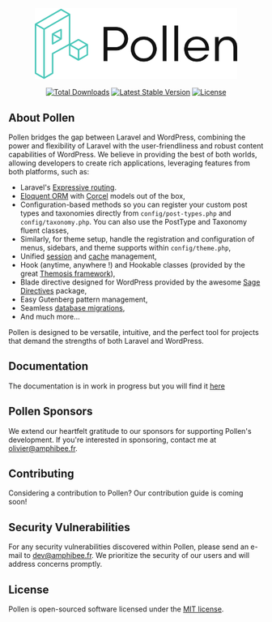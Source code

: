 <p align="center"><a href="https://amphibee.fr" target="_blank"><img src="https://raw.githubusercontent.com/AmphiBee/pollen/main/resources/images/pollen.svg" width="400" alt="Pollen Logo"></a></p>

<p align="center">
<a href="https://packagist.org/packages/pollen/pollen"><img src="https://img.shields.io/packagist/dt/pollen/pollen" alt="Total Downloads"></a>
<a href="https://packagist.org/packages/pollen/pollen"><img src="https://img.shields.io/packagist/v/pollen/pollen" alt="Latest Stable Version"></a>
<a href="https://packagist.org/packages/pollen/pollen"><img src="https://img.shields.io/packagist/l/pollen/pollen" alt="License"></a>
</p>

## About Pollen

Pollen bridges the gap between Laravel and WordPress, combining the power and flexibility of Laravel with the user-friendliness and robust content capabilities of WordPress. We believe in providing the best of both worlds, allowing developers to create rich applications, leveraging features from both platforms, such as:


- Laravel's [Expressive routing](https://laravel.com/docs/routing).
- [Eloquent ORM](https://laravel.com/docs/eloquent) with [Corcel](https://github.com/corcel/corcel) models out of the box,
- Configuration-based methods so you can register your custom post types and taxonomies directly from `config/post-types.php` and `config/taxonomy.php`. You can also use the PostType and Taxonomy fluent classes,
- Similarly, for theme setup, handle the registration and configuration of menus, sidebars, and theme supports within `config/theme.php`,
- Unified [session](https://laravel.com/docs/session) and [cache](https://laravel.com/docs/cache) management,
- Hook (anytime, anywhere !) and Hookable classes (provided by the great [Themosis framework](https://framework.themosis.com)),
- Blade directive designed for WordPress provided by the awesome [Sage Directives](https://log1x.github.io/sage-directives-docs/) package,
- Easy Gutenberg pattern management,
- Seamless [database migrations](https://laravel.com/docs/migrations),
- And much more...

Pollen is designed to be versatile, intuitive, and the perfect tool for projects that demand the strengths of both Laravel and WordPress.

## Documentation

The documentation is in work in progress but you will find it [here](https://github.com/AmphiBee/pollen-documentation)

## Pollen Sponsors

We extend our heartfelt gratitude to our sponsors for supporting Pollen's development. If you're interested in sponsoring, contact me at [olivier@amphibee.fr](mailto:olivier@amphibee.fr).

## Contributing

Considering a contribution to Pollen? Our contribution guide is coming soon!

## Security Vulnerabilities

For any security vulnerabilities discovered within Pollen, please send an e-mail to [dev@amphibee.fr](mailto:dev@amphibee.fr). We prioritize the security of our users and will address concerns promptly.

## License

Pollen is open-sourced software licensed under the [MIT license](https://opensource.org/licenses/MIT).